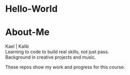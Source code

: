 # Hello-World
# About-Me

Kael | Kalib  
Learning to code to build real skills, not just pass.  
Background in creative projects and music.

These repos show my work and progress for this course.
